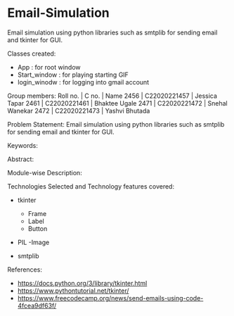 # Email-Simulation
Email simulation using python libraries such as smtplib for sending email and tkinter for GUI.

Classes created:
 - App : for root window
 - Start_window : for playing starting GIF
 - login_winodw : for logging into gmail account

Group members:
Roll no. |      C no.   |  Name
  2456   | C22020221457 | Jessica Tapar
  2461   | C22020221461 | Bhaktee Ugale
  2471   | C22020221472 | Snehal Wanekar
  2472   | C22020221473 | Yashvi Bhutada
  
Problem Statement: Email simulation using python libraries such as smtplib for sending email and tkinter for GUI.

Keywords:

Abstract:

Module-wise Description:

Technologies Selected and Technology features covered:
 - tkinter
     - Frame
     - Label
     - Button
      
 - PIL
     -Image
 - smtplib
      


References:
 - https://docs.python.org/3/library/tkinter.html
 - https://www.pythontutorial.net/tkinter/
 - https://www.freecodecamp.org/news/send-emails-using-code-4fcea9df63f/
